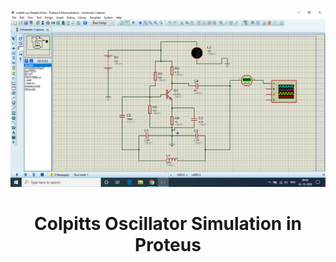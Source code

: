 <p align="center">
<img src="https://github.com/adeepak7/Colpits-Oscillator-Simulation-in-Proteus/blob/master/design/colpits_oscillator_design.png"><h1 align="center">Colpitts Oscillator Simulation in Proteus</h1>
</p>


